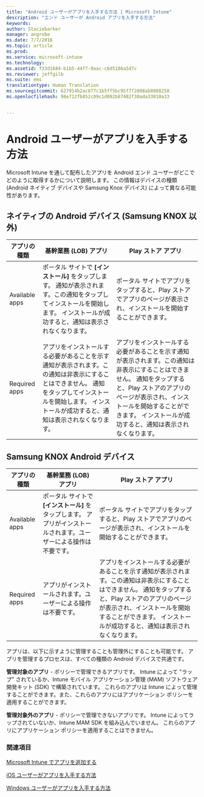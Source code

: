 ```yaml
---
title: "Android ユーザーがアプリを入手する方法 | Microsoft Intune"
description: "エンド ユーザーが Android アプリを入手する方法"
keywords: 
author: Staciebarker
manager: angrobe
ms.date: 7/7/2016
ms.topic: article
ms.prod: 
ms.service: microsoft-intune
ms.technology: 
ms.assetid: f33d1684-b1b5-44f7-9aac-c6d5186a5d7c
ms.reviewer: jeffgilb
ms.suite: ems
translationtype: Human Translation
ms.sourcegitcommit: 627914b2ac877c1b5ff5bc95f7f2098ab8988250
ms.openlocfilehash: 98e712fb852c89c1d092b87482f30ada33010a33


---
```



# Android ユーザーがアプリを入手する方法
Microsoft Intune を通して配布したアプリを Android エンド ユーザーがどこでどのように取得するかについて説明します。 この情報はデバイスの種類 (Android ネイティブ デバイスや Samsung Knox デバイス) によって異なる可能性があります。

## ネイティブの Android デバイス (Samsung KNOX 以外)

| アプリの種類 | 基幹業務 (LOB) アプリ | Play ストア アプリ  |
| ------------- |-------------| -----|
| Available apps      | ポータル サイトで **[インストール]** をタップします。 通知が表示されます。この通知をタップしてインストールを開始します。 インストールが成功すると、通知は表示されなくなります。 | ポータル サイトでアプリをタップすると、Play ストアでアプリのページが表示され、インストールを開始することができます。|
| Required apps      | アプリをインストールする必要があることを示す通知が表示されます。この通知は非表示にすることはできません。 通知をタップしてインストールを開始します。 インストールが成功すると、通知は表示されなくなります。    | アプリをインストールする必要があることを示す通知が表示されます。この通知は非表示にすることはできません。 通知をタップすると、Play ストアのアプリのページが表示され、インストールを開始することができます。 インストールが成功すると、通知は表示されなくなります。 |

## Samsung KNOX Android デバイス

| アプリの種類 | 基幹業務 (LOB) アプリ | Play ストア アプリ  |
| ------------- |-------------| -----|
| Available apps      | ポータル サイトで **[インストール]** をタップします。 アプリがインストールされます。ユーザーによる操作は不要です。 | ポータル サイトでアプリをタップすると、Play ストアでアプリのページが表示され、インストールを開始することができます。|
| Required apps      | アプリがインストールされます。ユーザーによる操作は不要です。    | アプリをインストールする必要があることを示す通知が表示されます。この通知は非表示にすることはできません。 通知をタップすると、Play ストアのアプリのページが表示され、インストールを開始することができます。 インストールが成功すると、通知は表示されなくなります。 |

アプリは、以下に示すように管理することも管理外にすることも可能です。 アプリを管理するプロセスは、すべての種類の Android デバイスで共通です。

**管理対象のアプリ** - ポリシーで管理できるアプリです。 Intune によって "ラップ" されているか、Intune モバイル アプリケーション管理 (MAM) ソフトウェア開発キット (SDK) で構築されています。 これらのアプリは Intune によって管理することができます。また、これらのアプリにはアプリケーション ポリシーを適用することができます。

**管理対象外のアプリ** - ポリシーで管理できないアプリです。 Intune によってラップされていないか、Intune MAM SDK を組み込んでいません。 これらのアプリにアプリケーション ポリシーを適用することはできません。

### 関連項目
[Microsoft Intune でアプリを追加する](/intune/deploy-use/add-apps)

[iOS ユーザーがアプリを入手する方法](how-your-ios-users-get-their-apps.md)

[Windows ユーザーがアプリを入手する方法](how-your-windows-users-get-their-apps.md)



<!--HONumber=Oct16_HO2-->


